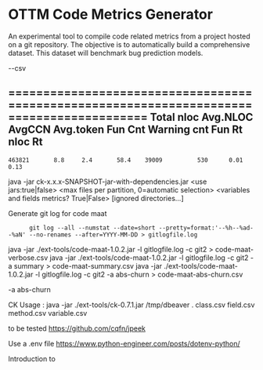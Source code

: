 # OTTM Code Metrics Generator

An experimental tool to compile code related metrics from a project hosted on a git repository.
The objective is to automatically build a comprehensive dataset. This dataset will benchmark bug prediction models.


--csv

==========================================================================================
Total nloc   Avg.NLOC  AvgCCN  Avg.token   Fun Cnt  Warning cnt   Fun Rt   nloc Rt
------------------------------------------------------------------------------------------
    463821       8.8     2.4       58.4    39009          530      0.01    0.13

java -jar ck-x.x.x-SNAPSHOT-jar-with-dependencies.jar <project dir> <use jars:true|false> <max files per partition, 0=automatic selection> <variables and fields metrics? True|False> <output dir> [ignored directories...]

Generate git log for code maat

          git log --all --numstat --date=short --pretty=format:'--%h--%ad--%aN' --no-renames --after=YYYY-MM-DD > gitlogfile.log

java -jar ./ext-tools/code-maat-1.0.2.jar -l gitlogfile.log -c git2  > code-maat-verbose.csv
java -jar ./ext-tools/code-maat-1.0.2.jar -l gitlogfile.log -c git2 -a summary > code-maat-summary.csv
java -jar ./ext-tools/code-maat-1.0.2.jar -l gitlogfile.log -c git2 -a abs-churn > code-maat-abs-churn.csv


-a abs-churn

CK Usage :
java -jar ./ext-tools/ck-0.7.1.jar /tmp/dbeaver .
class.csv
field.csv
method.csv
variable.csv

to be tested https://github.com/cqfn/jpeek

Use a .env file
https://www.python-engineer.com/posts/dotenv-python/

Introduction to 